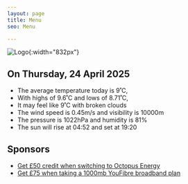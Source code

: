 ```yaml
---
layout: page
title: Menu
seo: Menu

---
```


![Logo](/images/logo.jpg){:width="832px"}

<!-- weather_marker starts -->
## On Thursday, 24 April 2025

- The average temperature today is 9˚C,
- With highs of 9.6˚C and lows of 8.71˚C,
- It may feel like 9˚C with broken clouds
- The wind speed is 0.45m/s and visibility is 10000m
- The pressure is 1022hPa and humidity is 81%
- The sun will rise at 04:52 and set at 19:20

<!-- weather_marker ends -->

## Sponsors

- [Get £50 credit when switching to Octopus Energy](https://bit.ly/3oD1nnS)
- [Get £75 when taking a 1000mb YouFibre broadband plan](https://aklam.io/91zWhU?)
